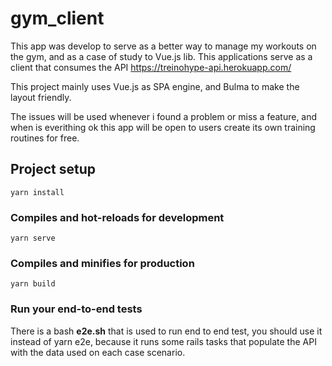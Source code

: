 # gym_client

This app was develop to serve as a better way to manage my workouts on the gym, and as a case of study to Vue.js lib. This applications serve as a client that consumes the API https://treinohype-api.herokuapp.com/

This project mainly uses Vue.js as SPA engine, and Bulma to make the layout friendly.

The issues will be used whenever i found a problem or miss a feature, and when is everithing ok this app will be open to users create its own training routines for free.
## Project setup
```
yarn install
```

### Compiles and hot-reloads for development
```
yarn serve
```

### Compiles and minifies for production
```
yarn build
```

### Run your end-to-end tests
There is a bash **e2e.sh** that is used to run end to end test, you should use it instead of yarn e2e, because it runs some rails tasks that populate the API with the data used on each case scenario.
